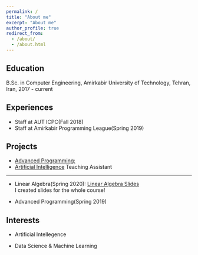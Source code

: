 ```yaml
---
permalink: /
title: "About me"
excerpt: "About me"
author_profile: true
redirect_from: 
  - /about/
  - /about.html
---
```



Education
------
B.Sc. in Computer Engineering, Amirkabir University of Technology, Tehran, Iran, 2017 - current


Experiences
------
* Staff at AUT ICPC(Fall 2018) <br>
* Staff at Amirkabir Programming League(Spring 2019)

Projects
------
* [Advanced Programming: ](https://github.com/MatinTavakoli/Advanced-Programming)
* [Artificial Intelligence](https://github.com/MatinTavakoli/Artificial-Intelligence)
Teaching Assistant
------

* Linear Algebra(Spring 2020): [Linear Algebra Slides](https://github.com/MatinTavakoli/Linear-Algebra)
<br>I created slides for the whole course!

* Advanced Programming(Spring 2019) <br>

Interests
------
* Artificial Intellegence <br>

* Data Science & Machine Learning
